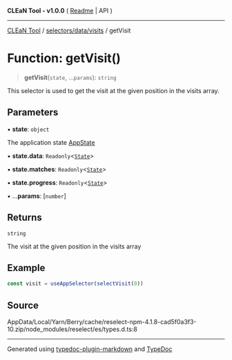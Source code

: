 **CLEaN Tool - v1.0.0** ( [Readme](../../../../README.md) \| API )

***

[CLEaN Tool](../../../../modules.md) / [selectors/data/visits](../README.md) / getVisit

# Function: getVisit()

> **getVisit**(`state`, ...`params`): `string`

This selector is used to get the visit at the given position in the visits array.

## Parameters

▪ **state**: `object`

The application state [AppState](../../../../app/store/type-aliases/AppState.md)

▪ **state.data**: `Readonly`\<[`State`](../../../../reducers/data/interfaces/State.md)\>

▪ **state.matches**: `Readonly`\<[`State`](../../../progress/private/interfaces/State.md)\>

▪ **state.progress**: `Readonly`\<[`State`](../../../progress/private/interfaces/State.md)\>

▪ ...**params**: [`number`]

## Returns

`string`

The visit at the given position in the visits array

## Example

```ts
const visit = useAppSelector(selectVisit(0))
```

## Source

AppData/Local/Yarn/Berry/cache/reselect-npm-4.1.8-cad5f0a3f3-10.zip/node\_modules/reselect/es/types.d.ts:8

***

Generated using [typedoc-plugin-markdown](https://www.npmjs.com/package/typedoc-plugin-markdown) and [TypeDoc](https://typedoc.org/)
